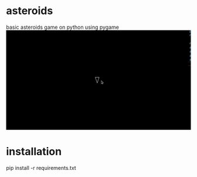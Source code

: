 # asteroids
basic asteroids game on python using pygame
![Alt Text](https://raw.githubusercontent.com/PatNikB/asteroids/refs/heads/main/asteroids.gif)

# installation
pip install -r requirements.txt

